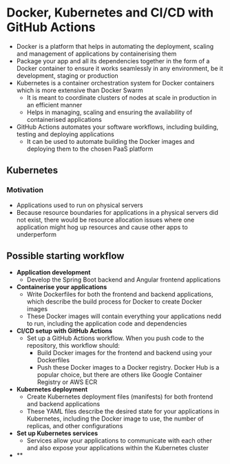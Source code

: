 # Docker, Kubernetes and CI/CD with GitHub Actions

- Docker is a platform that helps in automating the deployment, scaling and management of applications by containerising them
- Package your app and all its dependencies together in the form of a Docker container to ensure it works seamlessly in any environment, be it development, staging or production
- Kubernetes is a container orchestration system for Docker containers which is more extensive than Docker Swarm
  - It is meant to coordinate clusters of nodes at scale in production in an efficient manner
  - Helps in managing, scaling and ensuring the availability of containerised applications
- GitHub Actions automates your software workflows, including building, testing and deploying applications
  - It can be used to automate building the Docker images and deploying them to the chosen PaaS platform

## Kubernetes

### Motivation

- Applications used to run on physical servers
- Because resource boundaries for applications in a physical servers did not exist, there would be resource allocation issues where one application might hog up resources and cause other apps to underperform


## Possible starting workflow

- **Application development**
  - Develop the Spring Boot backend and Angular frontend applications
- **Containerise your applications**
  - Write Dockerfiles for both the frontend and backend applications, which describe the build process for Docker to create Docker images
  - These Docker images will contain everything your applications nedd to run, including the application code and dependencies
- **CI/CD setup with GitHub Actions**
  - Set up a GitHub Actions workflow. When you push code to the repository, this workflow should:
    - Build Docker images for the frontend and backend using your Dockerfiles
    - Push these Docker images to a Docker registry. Docker Hub is a popular choice, but there are others like Google Container Registry or AWS ECR
- **Kubernetes deployment**
  - Create Kubernetes deployment files (manifests) for both frontend and backend applications
  - These YAML files describe the desired state for your applications in Kubernetes, including the Docker image to use, the number of replicas, and other configurations
- **Set up Kubernetes services**
  - Services allow your applications to communicate with each other and also expose your applications within the Kubernetes cluster
- **